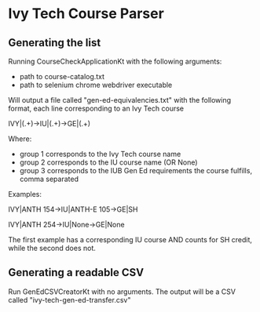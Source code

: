 # Ivy Tech Course Parser

## Generating the list
Running CourseCheckApplicationKt with the following arguments:
 - path to course-catalog.txt
 - path to selenium chrome webdriver executable
 
Will output a file called "gen-ed-equivalencies.txt" with the following format, each line corresponding to an Ivy Tech course

IVY|(.+)->IU|(.+)->GE|(.+)

Where:
- group 1 corresponds to the Ivy Tech course name
- group 2 corresponds to the IU course name (OR None)
- group 3 corresponds to the IUB Gen Ed requirements the course fulfills, comma separated

Examples:

IVY|ANTH 154->IU|ANTH-E 105->GE|SH

IVY|ANTH 254->IU|None->GE|None

The first example has a corresponding IU course AND counts for SH credit, while the second does not.

## Generating a readable CSV

Run GenEdCSVCreatorKt with no arguments. The output will be a CSV called "ivy-tech-gen-ed-transfer.csv"